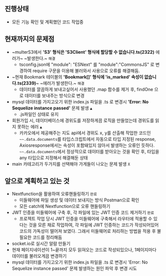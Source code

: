 ## 진행상태

-  모든 기능 확인 및 계획했던 코드 작업중

## **현재까지의 문제점**

-   ~multerS3에서 **'S3' 형식은 'S3Client' 형식에 할당할 수 없습니다.ts(2322)** 에러가~ ~발생한다.~ `해결`
    -  tsconfig.json에 "module": "ESNext" 를  "module":"CommonsJS" 로 변경하여 require 구문을 이용해 불러와서 사용으로 오류를 해결해둠.
-   ~현재 Bookmark 테이블의 **'Bookmark\[\]' 형식에 'is\_marked' 속성이 없습니다.ts(2339)**~ ~에러가 발생한다.~ `해결`
    - 데이터를 깔끔하게 보내고싶어서 사용했던 .map 함수를 제거 후, findOne 으로 데이터를 보내주는 방식으로 변경
-   mysql 데이터를 가지고오기 위한 index.js 파일을 .ts 로 변경시 **'Error: No Sequelize instance passed'** 문제 발생 `▲`
    - .js파일인 상태로 유지
-   회원가입 시, 데이터베이스에 경위도를 저장하게끔 로직을 만들었는데 경위도를 읽지 못하는 에러 `▲`
    - 카카오에서 제공해주는 지도 api에서 경위도 x, y를 산출해 작업한 코드인 `~~.data.documents`를 타입스크립트에서 자동으로 타입 지정된 response, Axiosresponse에서는 속성이 포함돼있지 않아서 발생하는 오류인 듯하다. `~~.data.documents`에서 정상적으로 데이터를 받아오는 것을 확인 후, 타입을 any 타입으로 지정해서 해결해둔 상태
-   main 카테고리가 두가지를 선택해야 가게들이 나오는 문제 발생 `X`

## **앞으로 계획하고 있는 것**

-   Nextfunction을 활용하여 오류핸들링하기 `완료`
    -  미들웨어에 파일 생성 및 데이터 보내지는 방식 Postman으로 확인
    -  모든 catch에 Nextfunction으로 오류 핸들링하기
-   JWT 인증을 미들웨어에 구축 후, 각 파일에 있는 JWT 인증 코드 제거하기 `완료`
    -  프로젝트 작업 당시 JWT 인증을 미들웨어에 구축해서 라우터에 적용할 수 있다는 것을 모른 채로 작업하여, 각 파일에 JWT 인증하는 코드가 작성되어있어
    코드의 가독성이 떨어져 보였다. 그래서 미들웨어로 처리하는 방법을 적용 후 불필요한 코드를 정리해둠
-   socket.io로 실시간 알람 만들기
-   현재 페이지네이션이 1~끝까지 모두 읽혀오는 코드로 작성되있으나, 1페이지마다 데이터를 불러오게끔 변경하기
-   mysql 데이터를 가지고오기 위한 index.js 파일을 .ts 로 변경시 'Error: No Sequelize instance passed' 문제 발생하는 원인 파악 후 변경 시도

